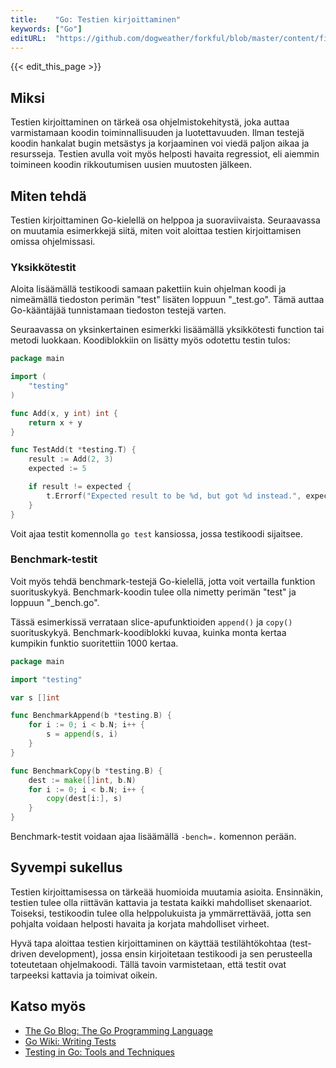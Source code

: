 ```yaml
---
title:    "Go: Testien kirjoittaminen"
keywords: ["Go"]
editURL:  "https://github.com/dogweather/forkful/blob/master/content/fi/go/writing-tests.md"
---
```


{{< edit_this_page >}}

## Miksi

Testien kirjoittaminen on tärkeä osa ohjelmistokehitystä, joka auttaa varmistamaan koodin toiminnallisuuden ja luotettavuuden. Ilman testejä koodin hankalat bugin metsästys ja korjaaminen voi viedä paljon aikaa ja resursseja. Testien avulla voit myös helposti havaita regressiot, eli aiemmin toimineen koodin rikkoutumisen uusien muutosten jälkeen.

## Miten tehdä

Testien kirjoittaminen Go-kielellä on helppoa ja suoraviivaista. Seuraavassa on muutamia esimerkkejä siitä, miten voit aloittaa testien kirjoittamisen omissa ohjelmissasi.

### Yksikkötestit

Aloita lisäämällä testikoodi samaan pakettiin kuin ohjelman koodi ja nimeämällä tiedoston perimän "test" lisäten loppuun "_test.go". Tämä auttaa Go-kääntäjää tunnistamaan tiedoston testejä varten.

Seuraavassa on yksinkertainen esimerkki lisäämällä yksikkötesti function tai metodi luokkaan. Koodiblokkiin on lisätty myös odotettu testin tulos:

```Go
package main

import (
	"testing"
)

func Add(x, y int) int {
	return x + y
}

func TestAdd(t *testing.T) {
	result := Add(2, 3)
	expected := 5

	if result != expected {
		t.Errorf("Expected result to be %d, but got %d instead.", expected, result)
	}
}
```

Voit ajaa testit komennolla `go test` kansiossa, jossa testikoodi sijaitsee.

### Benchmark-testit

Voit myös tehdä benchmark-testejä Go-kielellä, jotta voit vertailla funktion suorituskykyä. Benchmark-koodin tulee olla nimetty perimän "test" ja loppuun "_bench.go".

Tässä esimerkissä verrataan slice-apufunktioiden `append()` ja `copy()` suorituskykyä. Benchmark-koodiblokki kuvaa, kuinka monta kertaa kumpikin funktio suoritettiin 1000 kertaa.

```Go
package main

import "testing"

var s []int

func BenchmarkAppend(b *testing.B) {
    for i := 0; i < b.N; i++ {
        s = append(s, i)
    }
}

func BenchmarkCopy(b *testing.B) {
    dest := make([]int, b.N)
    for i := 0; i < b.N; i++ {
        copy(dest[i:], s)
    }
}
```

Benchmark-testit voidaan ajaa lisäämällä `-bench=.` komennon perään. 

## Syvempi sukellus

Testien kirjoittamisessa on tärkeää huomioida muutamia asioita. Ensinnäkin, testien tulee olla riittävän kattavia ja testata kaikki mahdolliset skenaariot. Toiseksi, testikoodin tulee olla helppolukuista ja ymmärrettävää, jotta sen pohjalta voidaan helposti havaita ja korjata mahdolliset virheet.

Hyvä tapa aloittaa testien kirjoittaminen on käyttää testilähtökohtaa (test-driven development), jossa ensin kirjoitetaan testikoodi ja sen perusteella toteutetaan ohjelmakoodi. Tällä tavoin varmistetaan, että testit ovat tarpeeksi kattavia ja toimivat oikein.

## Katso myös

- [The Go Blog: The Go Programming Language](https://blog.golang.org/)
- [Go Wiki: Writing Tests](https://github.com/golang/go/wiki/TableOfContents#testing)
- [Testing in Go: Tools and Techniques](https://medium.com/rungo/unit-testing-made-easy-in-go-25077669318)